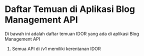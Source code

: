 # Daftar Temuan di Aplikasi Blog Management API
Di bawah ini adalah daftar temuan IDOR yang ada di aplikasi Blog Management API
1. Semua API di /v1 memiliki kerentanan IDOR